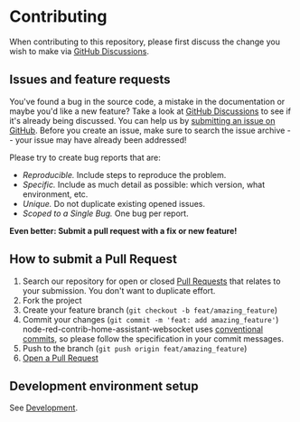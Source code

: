 # Contributing

When contributing to this repository, please first discuss the change you wish to make via [GitHub Discussions](https://github.com/zachowj/node-red-contrib-home-assistant-websocket/discussions/categories/feature-request).

## Issues and feature requests

You've found a bug in the source code, a mistake in the documentation or maybe you'd like a new feature? Take a look at [GitHub Discussions](https://github.com/zachowj/node-red-contrib-home-assistant-websocket/discussions) to see if it's already being discussed. You can help us by [submitting an issue on GitHub](https://github.com/zachowj/node-red-contrib-home-assistant-websocket/issues). Before you create an issue, make sure to search the issue archive -- your issue may have already been addressed!

Please try to create bug reports that are:

- _Reproducible._ Include steps to reproduce the problem.
- _Specific._ Include as much detail as possible: which version, what environment, etc.
- _Unique._ Do not duplicate existing opened issues.
- _Scoped to a Single Bug._ One bug per report.

**Even better: Submit a pull request with a fix or new feature!**

## How to submit a Pull Request

1. Search our repository for open or closed
   [Pull Requests](https://github.com/zachowj/node-red-contrib-home-assistant-websocket/pulls)
   that relates to your submission. You don't want to duplicate effort.
2. Fork the project
3. Create your feature branch (`git checkout -b feat/amazing_feature`)
4. Commit your changes (`git commit -m 'feat: add amazing_feature'`)  
   node-red-contrib-home-assistant-websocket uses [conventional commits](https://www.conventionalcommits.org), so please follow the specification in your commit messages.
5. Push to the branch (`git push origin feat/amazing_feature`)
6. [Open a Pull Request](https://github.com/zachowj/node-red-contrib-home-assistant-websocket/compare?expand=1)

## Development environment setup

See [Development](https://zachowj.github.io/node-red-contrib-home-assistant-websocket/guide/development.html).
